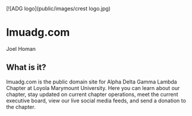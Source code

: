 [![ADG logo](public/images/crest logo.jpg)

# lmuadg.com
Joel Homan

## What is it?

lmuadg.com is the public domain site for Alpha Delta Gamma Lambda Chapter at Loyola Marymount University.  Here you can learn about our chapter, stay updated on current chapter operations, meet the current executive board, view our live social media feeds, and send a donation to the chapter.